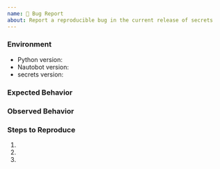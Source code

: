 ```yaml
---
name: 🐛 Bug Report
about: Report a reproducible bug in the current release of secrets
---
```


### Environment
* Python version:  <!-- Example: 3.7.7 -->
* Nautobot version:  <!-- Example: 1.2.0 -->
* secrets version:  <!-- Example: 0.1.0 -->

<!-- What did you expect to happen? -->
### Expected Behavior


<!-- What happened instead? -->
### Observed Behavior

<!--
    Describe in detail the exact steps that someone else can take to reproduce
    this bug using the current release.
-->
### Steps to Reproduce
1.
2.
3.
